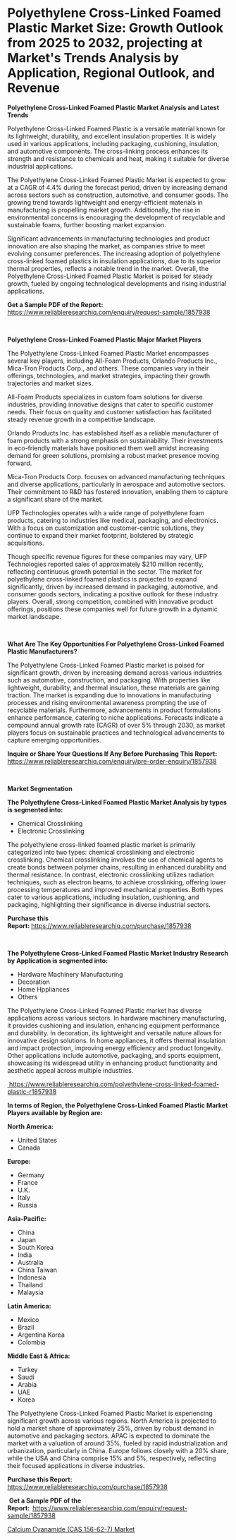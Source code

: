 <p><h1>Polyethylene Cross-Linked Foamed Plastic Market Size: Growth Outlook from 2025 to 2032, projecting at Market's Trends Analysis by Application, Regional Outlook, and Revenue</h1></p><p><strong>Polyethylene Cross-Linked Foamed Plastic Market Analysis and Latest Trends</strong></p>
<p><p>Polyethylene Cross-Linked Foamed Plastic is a versatile material known for its lightweight, durability, and excellent insulation properties. It is widely used in various applications, including packaging, cushioning, insulation, and automotive components. The cross-linking process enhances its strength and resistance to chemicals and heat, making it suitable for diverse industrial applications.</p><p>The Polyethylene Cross-Linked Foamed Plastic Market is expected to grow at a CAGR of 4.4% during the forecast period, driven by increasing demand across sectors such as construction, automotive, and consumer goods. The growing trend towards lightweight and energy-efficient materials in manufacturing is propelling market growth. Additionally, the rise in environmental concerns is encouraging the development of recyclable and sustainable foams, further boosting market expansion.</p><p>Significant advancements in manufacturing technologies and product innovation are also shaping the market, as companies strive to meet evolving consumer preferences. The increasing adoption of polyethylene cross-linked foamed plastics in insulation applications, due to its superior thermal properties, reflects a notable trend in the market. Overall, the Polyethylene Cross-Linked Foamed Plastic Market is poised for steady growth, fueled by ongoing technological developments and rising industrial applications.</p></p>
<p><strong>Get a Sample PDF of the Report:&nbsp;</strong> <a href="https://www.reliableresearchiq.com/enquiry/request-sample/1857938?utm_campaign=2265&utm_medium=2&utm_source=Github&utm_content=ia&utm_term=03042025&utm_id=polyethylene-cross-linked-foamed-plastic">https://www.reliableresearchiq.com/enquiry/request-sample/1857938</a></p>
<p>&nbsp;</p>
<p><strong>Polyethylene Cross-Linked Foamed Plastic Major Market Players</strong></p>
<p><p>The Polyethylene Cross-Linked Foamed Plastic Market encompasses several key players, including All-Foam Products, Orlando Products Inc., Mica-Tron Products Corp., and others. These companies vary in their offerings, technologies, and market strategies, impacting their growth trajectories and market sizes.</p><p>All-Foam Products specializes in custom foam solutions for diverse industries, providing innovative designs that cater to specific customer needs. Their focus on quality and customer satisfaction has facilitated steady revenue growth in a competitive landscape.</p><p>Orlando Products Inc. has established itself as a reliable manufacturer of foam products with a strong emphasis on sustainability. Their investments in eco-friendly materials have positioned them well amidst increasing demand for green solutions, promising a robust market presence moving forward.</p><p>Mica-Tron Products Corp. focuses on advanced manufacturing techniques and diverse applications, particularly in aerospace and automotive sectors. Their commitment to R&D has fostered innovation, enabling them to capture a significant share of the market.</p><p>UFP Technologies operates with a wide range of polyethylene foam products, catering to industries like medical, packaging, and electronics. With a focus on customization and customer-centric solutions, they continue to expand their market footprint, bolstered by strategic acquisitions.</p><p>Though specific revenue figures for these companies may vary, UFP Technologies reported sales of approximately $210 million recently, reflecting continuous growth potential in the sector. The market for polyethylene cross-linked foamed plastics is projected to expand significantly, driven by increased demand in packaging, automotive, and consumer goods sectors, indicating a positive outlook for these industry players. Overall, strong competition, combined with innovative product offerings, positions these companies well for future growth in a dynamic market landscape.</p></p>
<p>&nbsp;</p>
<p><strong>What Are The Key Opportunities For Polyethylene Cross-Linked Foamed Plastic Manufacturers?</strong></p>
<p><p>The Polyethylene Cross-Linked Foamed Plastic market is poised for significant growth, driven by increasing demand across various industries such as automotive, construction, and packaging. With properties like lightweight, durability, and thermal insulation, these materials are gaining traction. The market is expanding due to innovations in manufacturing processes and rising environmental awareness prompting the use of recyclable materials. Furthermore, advancements in product formulations enhance performance, catering to niche applications. Forecasts indicate a compound annual growth rate (CAGR) of over 5% through 2030, as market players focus on sustainable practices and technological advancements to capture emerging opportunities.</p></p>
<p><strong>Inquire or Share Your Questions If Any Before Purchasing This Report:</strong> <a href="https://www.reliableresearchiq.com/enquiry/pre-order-enquiry/1857938?utm_campaign=2265&utm_medium=2&utm_source=Github&utm_content=ia&utm_term=03042025&utm_id=polyethylene-cross-linked-foamed-plastic">https://www.reliableresearchiq.com/enquiry/pre-order-enquiry/1857938</a></p>
<p>&nbsp;</p>
<p><strong>Market Segmentation</strong></p>
<p><strong>The Polyethylene Cross-Linked Foamed Plastic Market Analysis by types is segmented into:</strong></p>
<p><ul><li>Chemical Crosslinking</li><li>Electronic Crosslinking</li></ul></p>
<p><p>The polyethylene cross-linked foamed plastic market is primarily categorized into two types: chemical crosslinking and electronic crosslinking. Chemical crosslinking involves the use of chemical agents to create bonds between polymer chains, resulting in enhanced durability and thermal resistance. In contrast, electronic crosslinking utilizes radiation techniques, such as electron beams, to achieve crosslinking, offering lower processing temperatures and improved mechanical properties. Both types cater to various applications, including insulation, cushioning, and packaging, highlighting their significance in diverse industrial sectors.</p></p>
<p><strong>Purchase this Report:&nbsp;</strong><a href="https://www.reliableresearchiq.com/purchase/1857938?utm_campaign=2265&utm_medium=2&utm_source=Github&utm_content=ia&utm_term=03042025&utm_id=polyethylene-cross-linked-foamed-plastic">https://www.reliableresearchiq.com/purchase/1857938</a></p>
<p>&nbsp;</p>
<p><strong>The Polyethylene Cross-Linked Foamed Plastic Market Industry Research by Application is segmented into:</strong></p>
<p><ul><li>Hardware Machinery Manufacturing</li><li>Decoration</li><li>Home Hppliances</li><li>Others</li></ul></p>
<p><p>The Polyethylene Cross-Linked Foamed Plastic market has diverse applications across various sectors. In hardware machinery manufacturing, it provides cushioning and insulation, enhancing equipment performance and durability. In decoration, its lightweight and versatile nature allows for innovative design solutions. In home appliances, it offers thermal insulation and impact protection, improving energy efficiency and product longevity. Other applications include automotive, packaging, and sports equipment, showcasing its widespread utility in enhancing product functionality and aesthetic appeal across multiple industries.</p></p>
<p><a href="https://www.reliableresearchiq.com/polyethylene-cross-linked-foamed-plastic-r1857938?utm_campaign=2265&utm_medium=2&utm_source=Github&utm_content=ia&utm_term=03042025&utm_id=polyethylene-cross-linked-foamed-plastic">&nbsp;https://www.reliableresearchiq.com/polyethylene-cross-linked-foamed-plastic-r1857938</a></p>
<p><strong>In terms of Region, the Polyethylene Cross-Linked Foamed Plastic Market Players available by Region are:</strong></p>
<p>
    <p> <strong> North America: </strong>
        <ul>
            <li>United States</li>
            <li>Canada</li>
        </ul>
        </p> 
    <p> <strong> Europe: </strong>
        <ul>
            <li>Germany</li>
            <li>France</li>
            <li>U.K.</li>
            <li>Italy</li>
            <li>Russia</li>
        </ul>
        </p> 
    <p> <strong> Asia-Pacific: </strong>
        <ul>
            <li>China</li>
            <li>Japan</li>
            <li>South Korea</li>
            <li>India</li>
            <li>Australia</li>
            <li>China Taiwan</li>
            <li>Indonesia</li>
            <li>Thailand</li>
            <li>Malaysia</li>
        </ul>
        </p> 
    <p> <strong> Latin America: </strong>
        <ul>
            <li>Mexico</li>
            <li>Brazil</li>
            <li>Argentina Korea</li>
            <li>Colombia</li>
        </ul>
        </p> 
    <p> <strong> Middle East & Africa: </strong>
        <ul>
            <li>Turkey</li>
            <li>Saudi</li>
            <li>Arabia</li>
            <li>UAE</li>
            <li>Korea</li>
        </ul>
    </p>
    </p>
<p><p>The Polyethylene Cross-Linked Foamed Plastic Market is experiencing significant growth across various regions. North America is projected to hold a market share of approximately 25%, driven by robust demand in automotive and packaging sectors. APAC is expected to dominate the market with a valuation of around 35%, fueled by rapid industrialization and urbanization, particularly in China. Europe follows closely with a 20% share, while the USA and China comprise 15% and 5%, respectively, reflecting their focused applications in diverse industries.</p></p>
<p><strong>Purchase this Report: </strong><a href="https://www.reliableresearchiq.com/purchase/1857938?utm_campaign=2265&utm_medium=2&utm_source=Github&utm_content=ia&utm_term=03042025&utm_id=polyethylene-cross-linked-foamed-plastic">https://www.reliableresearchiq.com/purchase/1857938</a></p>
<p>&nbsp;<strong>Get a Sample PDF of the Report:&nbsp;&nbsp;</strong><a href="https://www.reliableresearchiq.com/enquiry/request-sample/1857938?utm_campaign=2265&utm_medium=2&utm_source=Github&utm_content=ia&utm_term=03042025&utm_id=polyethylene-cross-linked-foamed-plastic">https://www.reliableresearchiq.com/enquiry/request-sample/1857938</a></p>
<p><strong></strong></p>
<p><p><a href="https://github.com/rosamariarocque98/Market-Research-Report-List-1/blob/main/calcium-cyanamide-cas-156-62-7-market.md?utm_campaign=2265&utm_medium=2&utm_source=Github&utm_content=ia&utm_term=03042025&utm_id=polyethylene-cross-linked-foamed-plastic">Calcium Cyanamide (CAS 156-62-7) Market</a></p></p>